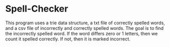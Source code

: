 # Spell-Checker
This program uses a trie data structure, a txt file of correctly spelled words, and a csv file of incorrectly and correctly spelled words. The goal is to find the incorrectly spelled word. If the word differs zero or 1 letters, then we count it spelled correctly. If not, then it is marked incorrect.
